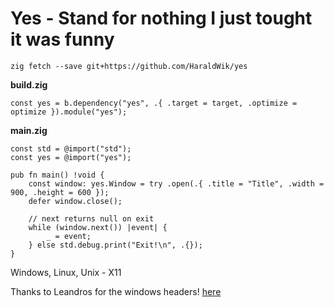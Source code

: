 # Yes - Stand for nothing I just tought it was funny

```
zig fetch --save git+https://github.com/HaraldWik/yes
```

**build.zig**
```
const yes = b.dependency("yes", .{ .target = target, .optimize = optimize }).module("yes");
```

**main.zig**
```
const std = @import("std");
const yes = @import("yes");

pub fn main() !void {
    const window: yes.Window = try .open(.{ .title = "Title", .width = 900, .height = 600 });
    defer window.close();

    // next returns null on exit
    while (window.next()) |event| {
        _ = event;
    } else std.debug.print("Exit!\n", .{});
}

```

Windows,
Linux, Unix - X11 

Thanks to 
Leandros for the windows headers! [here](https://github.com/Leandros/WindowsHModular/)